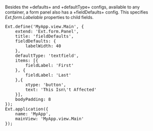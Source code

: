 Besides the +defaults+ and +defaultType+ configs, available to any container, a form panel
also has a +fieldDefaults+ config. This specifies *Ext.form.Labelable* properties to child fields.

<pre class="runnable">
Ext.define('MyApp.view.Main', {
    extend: 'Ext.form.Panel',
    title: 'fieldDefaults',
    fieldDefaults: {
        labelWidth: 40
    },
    defaultType: 'textfield',
    items: [{
        fieldLabel: 'First'
    }, {
        fieldLabel: 'Last'
    },{
        xtype: 'button',
        text: 'This Isn\'t Affected'
    }],
    bodyPadding: 8
});
Ext.application({
    name: 'MyApp',
    mainView: 'MyApp.view.Main'
});
</pre>